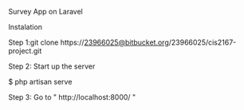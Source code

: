 Survey App on Laravel


Instalation

Step 1:git clone https://23966025@bitbucket.org/23966025/cis2167-project.git

Step 2: Start up the server

$ php artisan serve

Step 3: Go  to "  http://localhost:8000/   "
